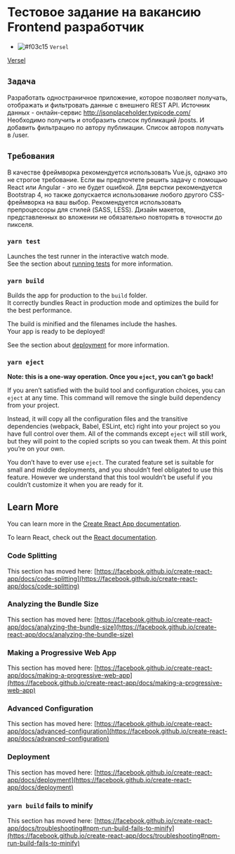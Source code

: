 # Тестовое задание на вакансию Frontend разработчик
- ![#f03c15](https://github.com/facebook/create-react-app) `Versel`

[Versel](https://github.com/facebook/create-react-app)

## `Задача`

Разработать одностраничное приложение, которое позволяет получать,  отображать и фильтровать данные с внешнего REST API. 
Источник данных - онлайн-сервис http://jsonplaceholder.typicode.com/
Необходимо получить и отобразить список публикаций /posts. 
И добавить фильтрацию по автору публикации. Список авторов получать в /user. 



## `Требования`

В качестве фреймворка рекомендуется использовать Vue.js, однако это не строгое  требование. Если вы предпочтете решить задачу с помощью React или Angular - это не будет ошибкой.
Для верстки рекомендуется Bootstrap 4, но также допускается использование  любого другого CSS-фреймворка на ваш выбор. Рекомендуется использовать  препроцессоры для стилей (SASS, LESS). 
Дизайн макетов, представленных во вложении не обязательно повторять в точности  до пикселя. 


### `yarn test`

Launches the test runner in the interactive watch mode.\
See the section about [running tests](https://facebook.github.io/create-react-app/docs/running-tests) for more information.

### `yarn build`

Builds the app for production to the `build` folder.\
It correctly bundles React in production mode and optimizes the build for the best performance.

The build is minified and the filenames include the hashes.\
Your app is ready to be deployed!

See the section about [deployment](https://facebook.github.io/create-react-app/docs/deployment) for more information.

### `yarn eject`

**Note: this is a one-way operation. Once you `eject`, you can’t go back!**

If you aren’t satisfied with the build tool and configuration choices, you can `eject` at any time. This command will remove the single build dependency from your project.

Instead, it will copy all the configuration files and the transitive dependencies (webpack, Babel, ESLint, etc) right into your project so you have full control over them. All of the commands except `eject` will still work, but they will point to the copied scripts so you can tweak them. At this point you’re on your own.

You don’t have to ever use `eject`. The curated feature set is suitable for small and middle deployments, and you shouldn’t feel obligated to use this feature. However we understand that this tool wouldn’t be useful if you couldn’t customize it when you are ready for it.

## Learn More

You can learn more in the [Create React App documentation](https://facebook.github.io/create-react-app/docs/getting-started).

To learn React, check out the [React documentation](https://reactjs.org/).

### Code Splitting

This section has moved here: [https://facebook.github.io/create-react-app/docs/code-splitting](https://facebook.github.io/create-react-app/docs/code-splitting)

### Analyzing the Bundle Size

This section has moved here: [https://facebook.github.io/create-react-app/docs/analyzing-the-bundle-size](https://facebook.github.io/create-react-app/docs/analyzing-the-bundle-size)

### Making a Progressive Web App

This section has moved here: [https://facebook.github.io/create-react-app/docs/making-a-progressive-web-app](https://facebook.github.io/create-react-app/docs/making-a-progressive-web-app)

### Advanced Configuration

This section has moved here: [https://facebook.github.io/create-react-app/docs/advanced-configuration](https://facebook.github.io/create-react-app/docs/advanced-configuration)

### Deployment

This section has moved here: [https://facebook.github.io/create-react-app/docs/deployment](https://facebook.github.io/create-react-app/docs/deployment)

### `yarn build` fails to minify

This section has moved here: [https://facebook.github.io/create-react-app/docs/troubleshooting#npm-run-build-fails-to-minify](https://facebook.github.io/create-react-app/docs/troubleshooting#npm-run-build-fails-to-minify)
